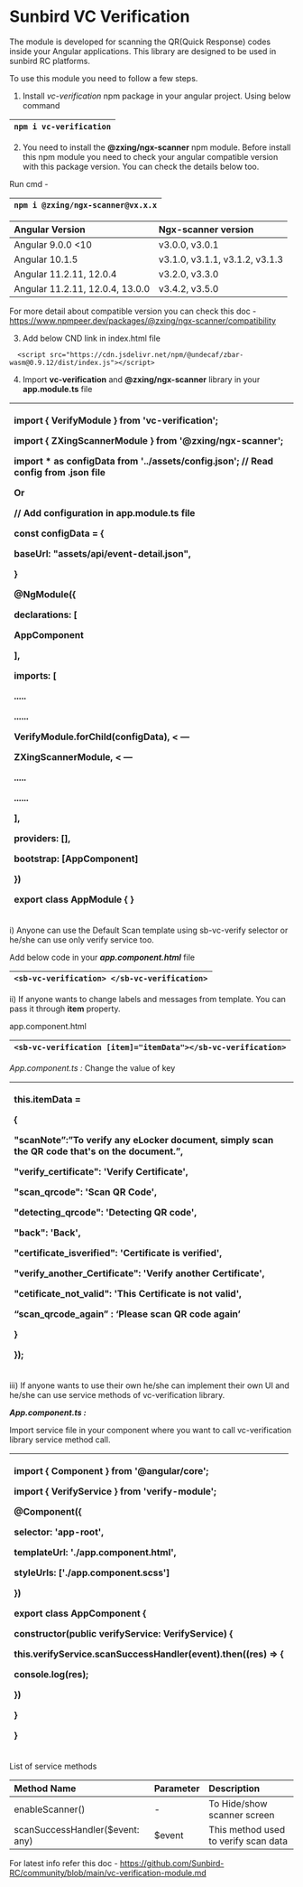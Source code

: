# **Sunbird VC Verification**


The module is developed for scanning the QR(Quick Response) codes inside your Angular applications. This library are designed to be used in sunbird RC platforms.

To use this module you need to follow a few steps.

1. Install *vc-verification* npm package in your angular project. Using below command

|`npm i vc-verification`|
| :- |



2. You need to install the **@zxing/ngx-scanner** npm module. Before install this npm module you need to check your angular compatible version with this package version. You can check the details below too.

Run cmd - 


|`npm i @zxing/ngx-scanner@vx.x.x`|
| :- |



|**Angular Version**|**Ngx-scanner version**|
| :- | :- |
|Angular  9.0.0 <10|v3.0.0, v3.0.1|
|Angular 10.1.5|v3.1.0, v3.1.1, v3.1.2, v3.1.3|
|Angular 11.2.11, 12.0.4|v3.2.0,  v3.3.0|
|Angular 11.2.11, 12.0.4, 13.0.0|v3.4.2, v3.5.0|

For more detail about compatible version you can check this doc - <https://www.npmpeer.dev/packages/@zxing/ngx-scanner/compatibility>

3. Add below CND link in index.html file
```
  <script src="https://cdn.jsdelivr.net/npm/@undecaf/zbar-wasm@0.9.12/dist/index.js"></script>
  ```


4. Import **vc-verification** and **@zxing/ngx-scanner** library in your **app.module.ts** file


|<p>import { VerifyModule } from 'vc-verification';</p><p>import { ZXingScannerModule } from '@zxing/ngx-scanner';</p><p>import \* as configData from '../assets/config.json';  // Read config from .json file</p><p></p><p>Or</p><p>// Add configuration in app.module.ts file</p><p>const configData = {</p><p>baseUrl: "assets/api/event-detail.json",</p><p>}</p><p></p><p></p><p>@NgModule({</p><p>declarations: [</p><p>AppComponent</p><p>],</p><p>imports: [</p><p>.....</p><p>......</p><p>VerifyModule.forChild(configData),  < —</p><p>ZXingScannerModule, < —</p><p>.....</p><p>......</p><p>],</p><p>providers: [],</p><p>bootstrap: [AppComponent]</p><p>})</p><p></p><p>export class AppModule { }</p><p></p>|
| :- |



i)  Anyone can use the Default Scan template using sb-vc-verify selector or he/she can use only verify service too. 

Add below code in your ***app.component.html*** file

|`<sb-vc-verification> </sb-vc-verification>`|
| :- |


ii)  If anyone wants to change labels and messages from template. You can pass it through **item** property.

app.component.html

|`<sb-vc-verification [item]="itemData"></sb-vc-verification>`|
| :- |



*App.component.ts :* Change the value of key


|<p>this.itemData = </p><p>{</p><p>"scanNote”:”To verify any eLocker document, simply scan the QR code that's on the document.”,</p><p>"verify\_certificate": 'Verify Certificate',</p><p>"scan\_qrcode": 'Scan QR Code',</p><p>"detecting\_qrcode": 'Detecting QR code',</p><p>"back": 'Back',</p><p>"certificate\_isverified": 'Certificate is verified',</p><p>"verify\_another\_Certificate": 'Verify another Certificate',</p><p>"cetificate\_not\_valid": 'This Certificate is not valid',</p><p>“scan\_qrcode\_again” : ‘Please scan QR code again’</p><p>}</p><p></p><p>});</p><p></p>|
| :- |



iii) If anyone wants to use their own he/she can implement their own UI and  he/she can use service methods of vc-verification library. 


***App.component.ts :***

Import service file in your component where you want to call vc-verification library service method call.


|<p></p><p>import { Component } from '@angular/core';</p><p>import { VerifyService } from 'verify-module'; </p><p></p><p>@Component({</p><p>selector: 'app-root',</p><p>templateUrl: './app.component.html',</p><p>styleUrls: ['./app.component.scss']</p><p>})</p><p>export class AppComponent {</p><p> </p><p>constructor(public verifyService: VerifyService) {</p><p></p><p>this.verifyService.scanSuccessHandler(event).then((res) => {</p><p>console.log(res);</p><p>})</p><p>}</p><p></p><p>}</p><p></p><p></p>|
| :- |



List of service methods



|**Method Name**|**Parameter**|**Description**|
| :- | :- | :- |
|enableScanner()|-|To Hide/show scanner screen|
|scanSuccessHandler($event: any)|$event|This method used to verify scan data|

For latest info refer this doc - https://github.com/Sunbird-RC/community/blob/main/vc-verification-module.md
